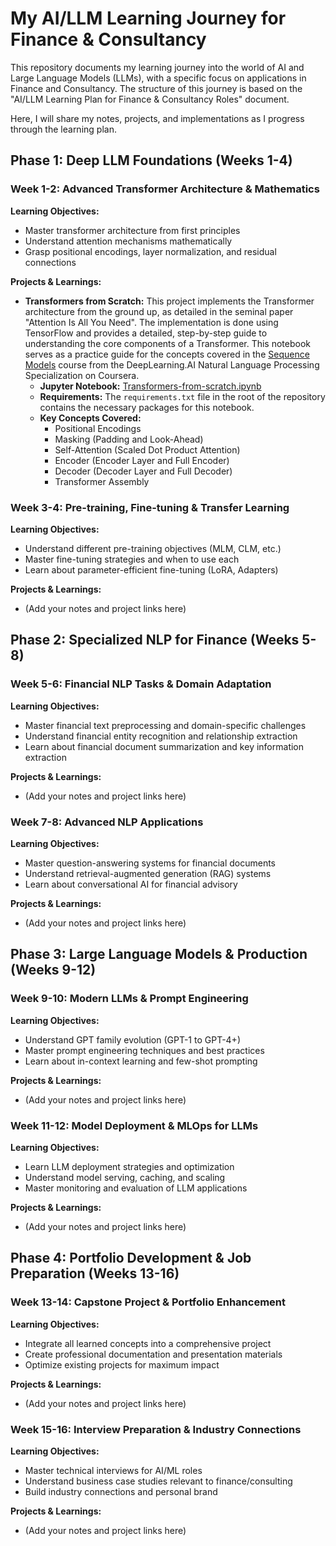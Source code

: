 # My AI/LLM Learning Journey for Finance & Consultancy

This repository documents my learning journey into the world of AI and Large Language Models (LLMs), with a specific focus on applications in Finance and Consultancy. The structure of this journey is based on the "AI/LLM Learning Plan for Finance & Consultancy Roles" document.

Here, I will share my notes, projects, and implementations as I progress through the learning plan.

## Phase 1: Deep LLM Foundations (Weeks 1-4)

### Week 1-2: Advanced Transformer Architecture & Mathematics

**Learning Objectives:**
*   Master transformer architecture from first principles
*   Understand attention mechanisms mathematically
*   Grasp positional encodings, layer normalization, and residual connections

**Projects & Learnings:**

*   **Transformers from Scratch:** This project implements the Transformer architecture from the ground up, as detailed in the seminal paper "Attention Is All You Need". The implementation is done using TensorFlow and provides a detailed, step-by-step guide to understanding the core components of a Transformer. This notebook serves as a practice guide for the concepts covered in the [Sequence Models](https://www.coursera.org/learn/nlp-sequence-models/home/module/4) course from the DeepLearning.AI Natural Language Processing Specialization on Coursera.
    *   **Jupyter Notebook:** [Transformers-from-scratch.ipynb](Transformers-from-scratch.ipynb)
    *   **Requirements:** The `requirements.txt` file in the root of the repository contains the necessary packages for this notebook.
    *   **Key Concepts Covered:**
        *   Positional Encodings
        *   Masking (Padding and Look-Ahead)
        *   Self-Attention (Scaled Dot Product Attention)
        *   Encoder (Encoder Layer and Full Encoder)
        *   Decoder (Decoder Layer and Full Decoder)
        *   Transformer Assembly

### Week 3-4: Pre-training, Fine-tuning & Transfer Learning

**Learning Objectives:**
*   Understand different pre-training objectives (MLM, CLM, etc.)
*   Master fine-tuning strategies and when to use each
*   Learn about parameter-efficient fine-tuning (LoRA, Adapters)

**Projects & Learnings:**
*   (Add your notes and project links here)

## Phase 2: Specialized NLP for Finance (Weeks 5-8)

### Week 5-6: Financial NLP Tasks & Domain Adaptation

**Learning Objectives:**
*   Master financial text preprocessing and domain-specific challenges
*   Understand financial entity recognition and relationship extraction
*   Learn about financial document summarization and key information extraction

**Projects & Learnings:**
*   (Add your notes and project links here)

### Week 7-8: Advanced NLP Applications

**Learning Objectives:**
*   Master question-answering systems for financial documents
*   Understand retrieval-augmented generation (RAG) systems
*   Learn about conversational AI for financial advisory

**Projects & Learnings:**
*   (Add your notes and project links here)

## Phase 3: Large Language Models & Production (Weeks 9-12)

### Week 9-10: Modern LLMs & Prompt Engineering

**Learning Objectives:**
*   Understand GPT family evolution (GPT-1 to GPT-4+)
*   Master prompt engineering techniques and best practices
*   Learn about in-context learning and few-shot prompting

**Projects & Learnings:**
*   (Add your notes and project links here)

### Week 11-12: Model Deployment & MLOps for LLMs

**Learning Objectives:**
*   Learn LLM deployment strategies and optimization
*   Understand model serving, caching, and scaling
*   Master monitoring and evaluation of LLM applications

**Projects & Learnings:**
*   (Add your notes and project links here)

## Phase 4: Portfolio Development & Job Preparation (Weeks 13-16)

### Week 13-14: Capstone Project & Portfolio Enhancement

**Learning Objectives:**
*   Integrate all learned concepts into a comprehensive project
*   Create professional documentation and presentation materials
*   Optimize existing projects for maximum impact

**Projects & Learnings:**
*   (Add your notes and project links here)

### Week 15-16: Interview Preparation & Industry Connections

**Learning Objectives:**
*   Master technical interviews for AI/ML roles
*   Understand business case studies relevant to finance/consulting
*   Build industry connections and personal brand

**Projects & Learnings:**
*   (Add your notes and project links here)